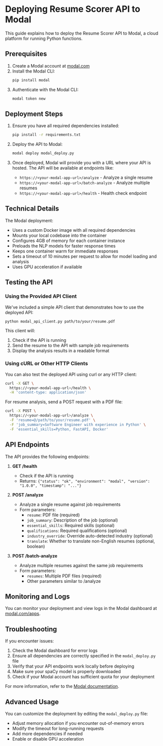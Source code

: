 # Deploying Resume Scorer API to Modal

This guide explains how to deploy the Resume Scorer API to Modal, a cloud platform for running Python functions.

## Prerequisites

1. Create a Modal account at [modal.com](https://modal.com)
2. Install the Modal CLI:
    ```bash
    pip install modal
    ```
3. Authenticate with the Modal CLI:
    ```bash
    modal token new
    ```

## Deployment Steps

1. Ensure you have all required dependencies installed:

    ```bash
    pip install -r requirements.txt
    ```

2. Deploy the API to Modal:

    ```bash
    modal deploy modal_deploy.py
    ```

3. Once deployed, Modal will provide you with a URL where your API is hosted. The API will be available at endpoints like:
    - `https://<your-modal-app-url>/analyze` - Analyze a single resume
    - `https://<your-modal-app-url>/batch-analyze` - Analyze multiple resumes
    - `https://<your-modal-app-url>/health` - Health check endpoint

## Technical Details

The Modal deployment:

-   Uses a custom Docker image with all required dependencies
-   Mounts your local codebase into the container
-   Configures 4GB of memory for each container instance
-   Preloads the NLP models for faster response times
-   Keeps one container warm for immediate responses
-   Sets a timeout of 10 minutes per request to allow for model loading and analysis
-   Uses GPU acceleration if available

## Testing the API

### Using the Provided API Client

We've included a simple API client that demonstrates how to use the deployed API:

```bash
python modal_api_client.py path/to/your/resume.pdf
```

This client will:

1. Check if the API is running
2. Send the resume to the API with sample job requirements
3. Display the analysis results in a readable format

### Using cURL or Other HTTP Clients

You can also test the deployed API using curl or any HTTP client:

```bash
curl -X GET \
  https://<your-modal-app-url>/health \
  -H 'content-type: application/json'
```

For resume analysis, send a POST request with a PDF file:

```bash
curl -X POST \
  https://<your-modal-app-url>/analyze \
  -F 'resume=@/path/to/your/resume.pdf' \
  -F 'job_summary=Software Engineer with experience in Python' \
  -F 'essential_skills=Python, FastAPI, Docker'
```

## API Endpoints

The API provides the following endpoints:

1. **GET /health**

    - Check if the API is running
    - Returns: `{"status": "ok", "environment": "modal", "version": "1.0.0", "timestamp": "..."}`

2. **POST /analyze**

    - Analyze a single resume against job requirements
    - Form parameters:
        - `resume`: PDF file (required)
        - `job_summary`: Description of the job (optional)
        - `essential_skills`: Required skills (optional)
        - `qualifications`: Required qualifications (optional)
        - `industry_override`: Override auto-detected industry (optional)
        - `translate`: Whether to translate non-English resumes (optional, boolean)

3. **POST /batch-analyze**
    - Analyze multiple resumes against the same job requirements
    - Form parameters:
        - `resumes`: Multiple PDF files (required)
        - Other parameters similar to /analyze

## Monitoring and Logs

You can monitor your deployment and view logs in the Modal dashboard at [modal.com/apps](https://modal.com/apps).

## Troubleshooting

If you encounter issues:

1. Check the Modal dashboard for error logs
2. Ensure all dependencies are correctly specified in the `modal_deploy.py` file
3. Verify that your API endpoints work locally before deploying
4. Make sure your spaCy model is properly downloaded
5. Check if your Modal account has sufficient quota for your deployment

For more information, refer to the [Modal documentation](https://modal.com/docs).

## Advanced Usage

You can customize the deployment by editing the `modal_deploy.py` file:

-   Adjust memory allocation if you encounter out-of-memory errors
-   Modify the timeout for long-running requests
-   Add more dependencies if needed
-   Enable or disable GPU acceleration
